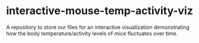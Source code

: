 # interactive-mouse-temp-activity-viz
A repository to store our files for an interactive visualization demonstrating how the body temperature/activity levels of mice fluctuates over time.
